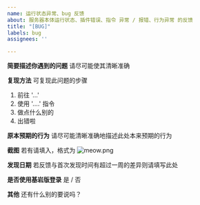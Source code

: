 ```yaml
---
name: 运行状态异常、bug 反馈
about: 服务器本体运行状态、插件错误、指令 异常 / 报错、行为异常 的反馈
title: "[BUG]"
labels: bug
assignees: ''

---
```


**简要描述你遇到的问题**
请尽可能使其清晰准确

**复现方法**
可复现此问题的步骤
1. 前往 '...'
2. 使用 '....' 指令
3. 做点什么别的
4. 出错啦

**原本预期的行为**
请尽可能清晰准确地描述此处本来预期的行为

**截图**
若有请填入，格式为 ![meow.png](https://where.is/path/to/file)

**发现日期**
若反馈与首次发现时间有超过一周的差异则请填写此处

**是否使用基岩版登录**
是 / 否

**其他**
还有什么别的要说吗？
